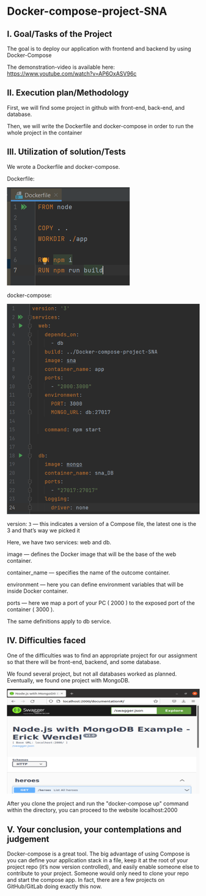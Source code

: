 # Docker-compose-project-SNA

## I. Goal/Tasks of the Project

The goal is to deploy our application with frontend and backend by using Docker-Compose 

The demonstration-video is available here: https://www.youtube.com/watch?v=AP6OxASV96c

## II. Execution plan/Methodology

First, we will find some project in github with front-end, back-end, and database.

Then, we will write the Dockerfile and docker-compose in order to run the whole project in the container

## III. Utilization of solution/Tests
We wrote a Dockerfile and docker-compose.

Dockerfile:

![img.png](img.png)

docker-compose:

![img_2.png](img_2.png)

version: `3` — this indicates a version of a Compose file, the latest one is the 3 and that’s way we picked it

Here, we have two services: web and db. 

image — defines the Docker image that will be the base of the web container.

container_name — specifies the name of the outcome container.

environment — here you can define environment variables that will be inside Docker container. 

ports — here we map a port of your PC ( 2000 ) to the exposed port of the container ( 3000 ).

The same definitions apply to db service.

## IV. Difficulties faced

One of the difficulties was to find an appropriate project for our assignment so that there will be front-end, backend, and some database.

We found several project, but not all databases worked as planned. Eventually, we found one project with MongoDB. 


![img_1.png](img_1.png)

After you clone the project and run the "docker-compose up" command within the directory, you can proceed to the website localhost:2000

## V. Your conclusion, your contemplations and judgement

Docker-compose is a great tool. The big advantage of using Compose is you can define your application stack in a file, keep it at the root of your project repo (it’s now version controlled), and easily enable someone else to contribute to your project. Someone would only need to clone your repo and start the compose app. In fact, there are a few projects on GitHub/GitLab doing exactly this now.


